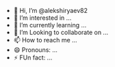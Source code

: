 - 👋 Hi, I’m @alekshiryaev82
- 👀 I’m interested in ...
- 🌱 I’m currently learning ...
- 💞️ I’m Looking to collaborate on ...
- 📫 How to reach me ...
- 😄 Pronouns: ...
- ⚡ FUn fact: ...

<!---
alekshiryaev82/alekshiryaev82 is a ✨ special 18 ✨ repository because its `README.md` (this file) appears on your GitHub profile.
You can click the Preview link to take a look at your changes.
--->
